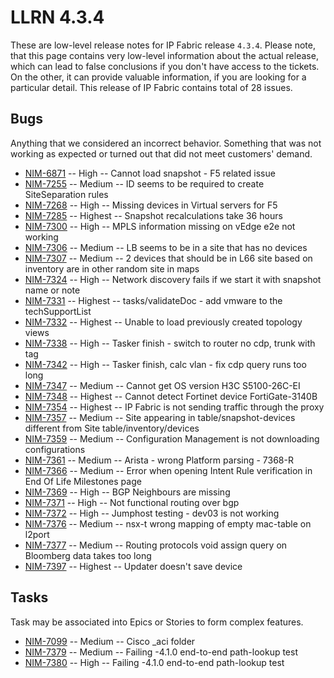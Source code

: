 # LLRN 4.3.4

These are low-level release notes for IP Fabric release `4.3.4`. Please note, that this page contains very low-level information about the actual release, which can lead to false conclusions if you don't have access to the tickets. On the other, it can provide valuable information, if you are looking for a particular detail. This release of IP Fabric contains total of 28 issues.

## Bugs

Anything that we considered an incorrect behavior. Something that was not working as expected or turned out that did not meet customers' demand.

- [NIM-6871](https://ipfabric.atlassian.net/browse/NIM-6871) -- High -- Cannot load snapshot - F5 related issue
- [NIM-7255](https://ipfabric.atlassian.net/browse/NIM-7255) -- Medium -- ID seems to be required to create SiteSeparation rules
- [NIM-7268](https://ipfabric.atlassian.net/browse/NIM-7268) -- High -- Missing devices in Virtual servers for F5
- [NIM-7285](https://ipfabric.atlassian.net/browse/NIM-7285) -- Highest -- Snapshot recalculations take 36 hours
- [NIM-7300](https://ipfabric.atlassian.net/browse/NIM-7300) -- High -- MPLS information missing on vEdge e2e not working
- [NIM-7306](https://ipfabric.atlassian.net/browse/NIM-7306) -- Medium -- LB seems to be in a site that has no devices
- [NIM-7307](https://ipfabric.atlassian.net/browse/NIM-7307) -- Medium -- 2 devices that should be in L66 site based on inventory are in other random site in maps
- [NIM-7324](https://ipfabric.atlassian.net/browse/NIM-7324) -- High -- Network discovery fails if we start it with snapshot name or note
- [NIM-7331](https://ipfabric.atlassian.net/browse/NIM-7331) -- Highest -- tasks/validateDoc - add vmware to the techSupportList
- [NIM-7332](https://ipfabric.atlassian.net/browse/NIM-7332) -- Highest -- Unable to load previously created topology views
- [NIM-7338](https://ipfabric.atlassian.net/browse/NIM-7338) -- High -- Tasker finish - switch to router no cdp, trunk with tag
- [NIM-7342](https://ipfabric.atlassian.net/browse/NIM-7342) -- High -- Tasker finish, calc vlan - fix cdp query runs too long
- [NIM-7347](https://ipfabric.atlassian.net/browse/NIM-7347) -- Medium -- Cannot get OS version H3C S5100-26C-EI
- [NIM-7348](https://ipfabric.atlassian.net/browse/NIM-7348) -- Highest -- Cannot detect Fortinet device FortiGate-3140B
- [NIM-7354](https://ipfabric.atlassian.net/browse/NIM-7354) -- Highest -- IP Fabric is not sending traffic through the proxy
- [NIM-7357](https://ipfabric.atlassian.net/browse/NIM-7357) -- Medium -- Site appearing in table/snapshot-devices different from Site table/inventory/devices
- [NIM-7359](https://ipfabric.atlassian.net/browse/NIM-7359) -- Medium -- Configuration Management is not downloading configurations
- [NIM-7361](https://ipfabric.atlassian.net/browse/NIM-7361) -- Medium -- Arista - wrong Platform parsing - 7368-R
- [NIM-7366](https://ipfabric.atlassian.net/browse/NIM-7366) -- Medium -- Error when opening Intent Rule verification in End Of Life Milestones page
- [NIM-7369](https://ipfabric.atlassian.net/browse/NIM-7369) -- High -- BGP Neighbours are missing
- [NIM-7371](https://ipfabric.atlassian.net/browse/NIM-7371) -- High -- Not functional routing over bgp
- [NIM-7372](https://ipfabric.atlassian.net/browse/NIM-7372) -- High -- Jumphost testing - dev03 is not working
- [NIM-7376](https://ipfabric.atlassian.net/browse/NIM-7376) -- Medium -- nsx-t wrong mapping of empty mac-table on l2port
- [NIM-7377](https://ipfabric.atlassian.net/browse/NIM-7377) -- Medium -- Routing protocols void assign query on Bloomberg data takes too long
- [NIM-7397](https://ipfabric.atlassian.net/browse/NIM-7397) -- Highest -- Updater doesn't save device

## Tasks

Task may be associated into Epics or Stories to form complex features.

- [NIM-7099](https://ipfabric.atlassian.net/browse/NIM-7099) -- Medium -- Cisco _aci folder
- [NIM-7379](https://ipfabric.atlassian.net/browse/NIM-7379) -- Medium -- Failing -4.1.0 end-to-end path-lookup test
- [NIM-7380](https://ipfabric.atlassian.net/browse/NIM-7380) -- High -- Failing -4.1.0 end-to-end path-lookup test
